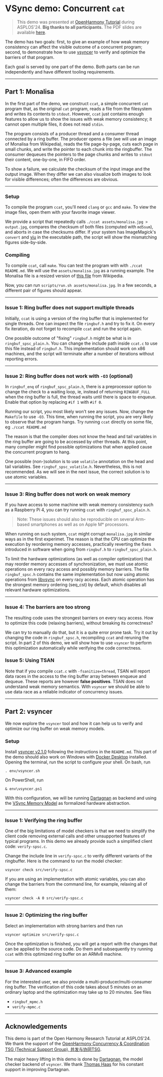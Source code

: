 # VSync demo: Concurrent `cat`

> This demo was presented at [OpenHarmony Tutorial][] during ASPLOS'24.
> **Big thanks to all participants.**
> The PDF slides are available [here][].

[here]: https://github.com/open-s4c/demo-asplos24/releases/tag/latest
[OpenHarmony Tutorial]: https://openharmonyos.org/tutorial

The demo has two goals: first, to give an example of how weak memory
consistency can affect the visible outcome of a concurrent program; second,
to demonstrate how to use [vsyncer](https://github.com/open-s4c/vsyncer)
to verify and optimize the barriers of that program.

Each goal is served by one part of the demo. Both parts can be run
independently and have different tooling requirements.

---

## Part 1: Monalisa

In the first part of the demo, we construct `ccat`, a simple concurrent `cat`
program that, as the original `cat` program, reads a file from the filesystem
and writes its contents to `stdout`.  However, `ccat` just contains enough
features to allow us to show the issues with weak memory consistency; it
cannot open multiple files, it does not read `stdin`.

The program consists of a producer thread and a consumer thread connected
by a ring buffer.  The producer opens a file (we will use an image of
Monalisa from Wikipedia), reads the file page-by-page, cuts each page
in small chunks, and write the pointer to each chunk into the ringbuffer.
The consumer dequeues the pointers to the page chunks and writes to `stdout`
their content, one-by-one, in FIFO order.

To show a failure, we calculate the checksum of the input image and the
output image. When they differ we can also visualize both images to look
for visible differences; often the differences are obvious.

---

### Setup

To compile the program `ccat`, you'll need `clang` or `gcc` and `make`. To
view the image files, open them with your favorite image viewer.

We provide a script that repeatedly calls `./ccat assets/monalisa.jpg >
output.jpg`, compares the checksum of both files (computed with `md5sum`),
and aborts in case the checksums differ.  If your system has ImageMagick's
`convert` and [viu](https://github.com/atanunq/viu) in the executable path,
the script will show the mismatching figures side-by-side.

### Compiling

To compile `ccat`, call `make`.  You can test the program with
with `./ccat README.md`.  We will use the `assets/monalisa.jpg`
as a running example. The Monalisa file is a resized version of [this
file](https://upload.wikimedia.org/wikipedia/commons/e/ec/Mona_Lisa%2C_by_Leonardo_da_Vinci%2C_from_C2RMF_retouched.jpg)
from Wikipedia.

Now, you can run `scripts/run.sh assets/monalisa.jpg`. In a few seconds,
a different pair of figures should appear.

---

### Issue 1: Ring buffer does not support multiple threads

Initially, `ccat` is using a version of the ring buffer that is implemented
for single threads. One can inspect the file `ringbuf.h` and try to fix
it. On every fix iteration, do not forget to recompile `ccat` and run the
script again.

One possible outcome of "fixing" `ringbuf.h` might be what is in
`ringbuf_spsc_plain.h`.  You can change the include path inside `ccat.c`
to use this file instead of `ringbuf.h`. This implementation should work
on x86 machines, and the script will terminate after a number of iterations
without reporting errors.

---

### Issue 2: Ring buffer does not work with `-O3` (optional)

In `ringbuf_enq` of `ringbuf_spsc_plain.h`, there is a preprocessor option to
change the check to a waiting loop, ie, instead of returning `RINGBUF_FULL`
when the ring buffer is full, the thread waits until there is space to enqueue.
Enable that option by replacing `#if 1` with `#if 0`.

Running our script, you most likely won't see any issues. Now, change the
`Makefile` to use `-O3`. This time, when running the script, you are very
likely to observe that the program hangs. Try running `ccat` directly on
some file, eg `./ccat README.md`

The reason is that the compiler does not know the head and tail variables
in the ring buffer are going to be accessed by other threads. At this point,
many compiler might find possible optimizations that when applied cause the
concurrent program to hang.

One possible (non-)solution is to use `volatile` annotation on the head and
tail variables. See `ringbuf_spsc_volatile.h`. Nevertheless, this is not
recommended. As we will see in the next issue, the correct solution is to
use atomic variables.

---

### Issue 3: Ring buffer does not work on weak memory

If you have access to some machine with weak memory consistency such as a
Raspberry Pi 4, you can try running `ccat` with `ringbuf_spsc_plain.h`.

> Note: These issues should also be reproducible on several Arm-based
smartphones as well as on Apple M* processors.

When running on such system, `ccat` might corrupt `monalisa.jpg` in similar
ways as in the first experimet. The reason is that the CPU can optimize the
execution by reordering memory accesses, practically reverting the fixes
introduced in software when going from `ringbuf.h` to `ringbuf_spsc_plain.h`.

To limit the hardware optimizations (as well as compiler optimization) that
may reorder memory accesses of synchronization, we must use atomic operations
on every racy access and possibly memory barriers. The file `ringbuf_spsc.h`
contains the same implementation but now using atomic operations from
[libvsync](https://github.com/open-s4c/libvsync) on every racy access.
Each atomic operation has the strongest memory ordering (seq_cst) by default,
which disables all relevant hardware optimizations.

---

### Issue 4: The barriers are too strong

The resulting code uses the strongest barriers on every racy access. How to
optimize this code (relaxing barriers), without breaking its correctness?

We can try to manually do that, but it is a quite error prone task. Try it
out by changing the code in `ringbuf_spsc.h`, recompiling `ccat` and reruning
the script.  In part 2 of this demo, we will show how to use `vsyncer` to
perform this optimization automatically while verifying the code correctness.

### Issue 5: Using TSAN

Note that if you compile `ccat.c` with `-fsanitize=thread`, TSAN will report
data races in the access to the ring buffer array between enqueue and dequeue.
These reports are however **false positives**. TSAN does not understand weak
memory semantics. With `vsyncer` we should be able to use data race as a reliable
indicator of concurrency issues.

---

## Part 2: vsyncer

We now explore the `vsyncer` tool and how it can help us to verify and
optimize our ring buffer on weak memory models.

### Setup

Install [vsyncer v2.1.0](https://github.com/open-s4c/vsyncer) following the
instructions in the `README.md`.  This part of the demo should also work on
Windows with [Docker Desktop](Thttps://www.docker.com/products/docker-desktop)
installed.  Opening the terminal, run the script to configure your shell.
On bash, run

    . env/vsyncer.sh

On PowerShell, run

    & env\vsyncer.ps1

With this configuration, we will be running
[Dartagnan](https://github.com/hernanponcedeleon/Dat3M) as backend and using
the [VSync Memory Model](vmm.cat) as formalized hardware abstraction.

---

### Issue 1: Verifying the ring buffer

One of the big limitations of model checkers is that we need to simplify the
client code removing external calls and other unsupported features of typical
programs. In this demo we already provide such a simplified client code:
`verify-spsc.c`.

Change the include line in `verify-spsc.c` to verify different variants of the
ringbuffer.  Here is the command to run the model checker:

    vsyncer check src/verify-spsc.c

If you are using an implementation with atomic variables, you can also change
the barriers from the command line, for example, relaxing all of them:

    vsyncer check -A 0 src/verify-spsc.c

---

### Issue 2: Optimizing the ring buffer

Select an implementation with strong barriers and then run

    vsyncer optimize src/verify-spsc.c

Once the optimization is finished, you will get a report with the changes
that can be applied to the source code. Do them and subsequently try running
`ccat` with this optimized ring buffer on an ARMv8 machine.

---

### Issue 3: Advanced example

For the interested user, we also provide a multi-producer/multi-consumer ring
buffer. The verification of this code takes about 5 minutes on an ordinary
laptop and the optimization may take up to 20 minutes. See files

- `ringbuf_mpmc.h`
- `verify-mpmc.c`

---

## Acknowledgements

This demo is part of the Open Harmony Research Tutorial at ASPLOS'24.
We thank the support of the [OpenHarmony Concurrency & Coordination TSG
(Technical Support Group), 并发与协同TSG][tsg].

The major heavy lifting in this demo is done by [Dartagnan][dat3m],
the model checker backend of `vsyncer`.  We thank [Thomas
Haas](https://github.com/ThomasHaas) for his constant support in improving
Dartagnan.

[tsg]: https://www.openharmony.cn/techCommittee/aboutTSG
[dat3m]: https://github.com/hernanponcedeleon/Dat3M
